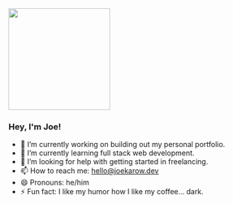 <img src="https://user-images.githubusercontent.com/58997957/155750589-9c93dec3-bde0-40dd-be31-c8920c453025.png" width=200>

### Hey, I'm Joe!

- 🔭 I’m currently working on building out my personal portfolio.
- 🌱 I’m currently learning full stack web development.
- 🤔 I’m looking for help with getting started in freelancing.
- 📫 How to reach me: hello@joekarow.dev
- 😄 Pronouns: he/him
- ⚡ Fun fact: I like my humor how I like my coffee... dark.



<!--- - 👯 I’m looking to collaborate on ... --->
<!--- - 💬 Ask me about ... --->
